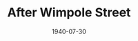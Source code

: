 ---
title: After Wimpole Street
date: 1940-07-30
closing_date: 1940-08-02
layout: productions
playbill:
Theatre: Theatre Jacksonville
Venue: Little Theatre
cast:
- Robert Browning: Edward J. Crowley
- Leopold: Elmo Lehman
- Rupert Hausman: John Temple Gilmer
- Lily Wilson: Kitty Barnett
- Elizabeth Barret Browning: Martha Livesay
- Madame Ilka: Mathielda Funke
- Fanny Kemble: Patty Frederick
- Alessandro Righi: Pol Delgado
- Herself: Slush
- Mrs. Whitney Tillinghaste: Virginia Matthews
crew:
- Director: Edward J. Crowley
- Assistant to Director: Elsie Behner
- Props: Elsie Behner
- Wardrobe Mistress: Emma Horn
- Stage Manager: Walter Edwards
- Make-up: Harriet Allyn
- Crew Assistant:
  - Elma Jean Hendren
  - Elmo Lehman
  - John Temple Gilmer
  - Mary Courtney
  - Robert Krell
understudies:
orchestra:
---